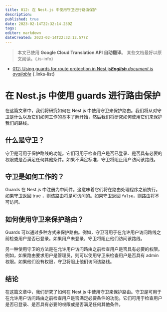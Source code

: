 ```yaml
---
title: 012: 在 Nest.js 中使用守卫进行路由保护
description: 
published: true
date: 2023-02-14T22:32:14.239Z
tags: 
editor: markdown
dateCreated: 2023-02-14T22:32:12.577Z
---
```


> 本文已使用 **Google Cloud Translation API 自动翻译**。
某些文档最好以原文阅读。{.is-info}



- [012: Using guards for route protection in Nest.js***English** document is available*](/en/Knowledge-base/Nest-js/Learning/012-using-guards-for-route-protection-in-nest-js)
{.links-list}


# 在 Nest.js 中使用 guards 进行路由保护

在这篇文章中，我们将研究如何在 Nest.js 中使用守卫来保护路由。我们将从对守卫是什么以及它们如何工作的基本了解开始，然后我们将研究如何使用它们来保护我们的路线。

## 什么是守卫？

守卫是可用于保护路线的功能。它们可用于检查用户是否已登录、是否具有必要的权限或是否满足任何其他条件。如果不满足标准，守卫将阻止用户访问该路线。

## 守卫是如何工作的？

Guards 在 Nest.js 中注册为中间件。这意味着它们将在路由处理程序之前执行。如果守卫返回 true ，则该路由将是可访问的。如果守卫返回 `false`，则路由将不可访问。

## 如何使用守卫来保护路由？

Guards 可以通过多种方式来保护路由。例如，守卫可用于在允许用户访问路线之前检查用户是否已登录。如果用户未登录，守卫将阻止他们访问该路线。

另一种使用守卫的方法是在允许用户访问路由之前检查用户是否具有必要的权限。例如，如果路由要求用户是管理员，则可以使用守卫来检查用户是否具有 admin 权限。如果他们没有权限，守卫将阻止他们访问该路线。

## 结论

在这篇文章中，我们研究了如何在 Nest.js 中使用守卫来保护路由。守卫是可用于在允许用户访问路由之前检查用户是否满足必要条件的功能。它们可用于检查用户是否已登录、是否具有必要的权限或是否满足任何其他条件。